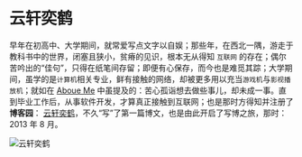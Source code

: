 # 云轩奕鹤

早年在初高中、大学期间，就常爱写点文字以自娱；那些年，在西北一隅，游走于教科书中的世界，闭塞且狭小，贫瘠的见识，根本无从得知 `互联网` 的存在；偶尔苦吟出的“佳句”，只得在纸笔间存留；即便有心保存，而今也是难觅其踪；大学期间，虽学的是`计算机`相关专业，鲜有接触的网络，却被更多用以充当`游戏机`与`影视播放机`；就如在 [Aboue Me](https://jeffjade.com/about-me/) 中虽提及的：苦心孤诣想去做些事儿，却未成一事。直到毕业工作后，从事软件开发，才算真正接触到互联网；也是那时方得知并注册了**博客园**： [云轩奕鹤](https://www.cnblogs.com/jadeboy/)，不久“写”了第一篇博文，也是由此开启了写博之旅，那时：2013 年 8 月。

![云轩奕鹤](https://image.nicelinks.site/csdn-blog.png)


<highlight-code slot="codeText" lang="vue">
    <template>
      <div class="demo-button">
        <div>
          <dt-button>默认按钮</dt-button>
          <dt-button type="primary">主要按钮</dt-button>
          <dt-button type="success">成功按钮</dt-button>
          <dt-button type="info">信息按钮</dt-button>
          <dt-button type="warning">警告按钮</dt-button>
          <dt-button type="danger">危险按钮</dt-button>
        </div>
      </div>
    </template>
  </highlight-code>

<Advertisement />
